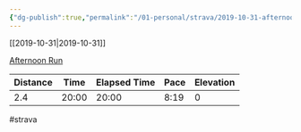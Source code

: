 ```yaml
---
{"dg-publish":true,"permalink":"/01-personal/strava/2019-10-31-afternoon-run/"}
---
```



[[2019-10-31\|2019-10-31]]

[Afternoon Run](https://www.strava.com/activities/2831931903)

| Distance | Time  | Elapsed Time | Pace | Elevation |
| -------- | ----- | ------------ | ---- | --------- |
| 2.4      | 20:00 | 20:00        | 8:19 | 0         |




#strava
